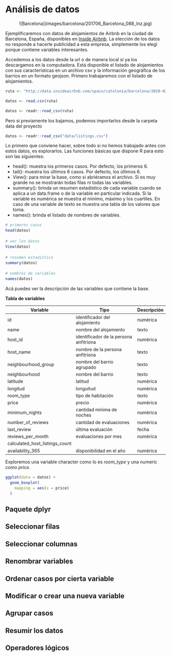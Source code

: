 # Análisis de datos

<center>
![Barcelona](images/barcelona/201706_Barcelona_088_lnz.jpg)
</center>

Ejemplificaremos con datos de alojamientos de Airbnb en la ciudad de Barcelona, España, disponibles en [Inside Airbnb](http://data.insideairbnb.com). La elección de los datos no responde a hacerle publicidad a esta empresa, simplemente los elegí porque contiene variables interesantes.

<!-- http://data.insideairbnb.com/spain/catalonia/barcelona/2020-02-16/visualisations/neighbourhoods.geojson -->

Accedemos a los datos desde la url o de manera local si ya los descargamos en la computadora. Está disponible el listado de alojamientos con sus características en un archivo csv y la información geográfica de los barrios en un formato geojson. Primero trabajaremos con el listado de alojamientos.


```r
ruta <- "http://data.insideairbnb.com/spain/catalonia/barcelona/2020-02-16/visualisations/listings.csv"
```


```r
datos <- read.csv(ruta)
```



```r
datos <- readr::read_csv(ruta)
```

Pero si previamente los bajamos, podemos importarlos desde la carpeta data del proyecto


```r
datos <- readr::read_csv("data/listings.csv")
```
Lo primero que conviene hacer, sobre todo si no hemos trabajado antes con estos datos, es explorarlos. Las funciones básicas que dispone R para esto son las siguientes:

- head(): muestra los primeros casos. Por defecto, los primeros 6.
- tail(): muestra los últimos 6 casos. Por defecto, los últimos 6.
- View(): para mirar la base, como si abriéramos el archivo. Si es muy grande no se mostrarán todas filas ni todas las variables.
- summary(): brinda un resumen estadístico de cada variable cuando se aplica a un data.frame o de la variable en particular indicada. Si la variable es numérica se muestra el mínimo, máximo y los cuartiles. En caso de una variable de texto se muestra una tabla de los valores que toma. 
- names(): brinda el listado de nombres de variables.


```r
# primeros casos
head(datos)

# ver los datos
View(datos)

# resumen estadistico
summary(datos)

# nombres de variables
names(datos)
```

Acá puedes ver la descripción de las variables que contiene la base.

**Tabla de variables**

| Variable | Tipo | Descripción |
|----------|----------|-----------|
|id | identificador del alojamiento| numérica |
|name | nombre del alojamiento| texto |
|host_id | identificador de la persona anfitriona| numérica|
|host_name | nombre de la persona anfitriona | texto |
|neighbourhood_group | nombre del barrio agrupado | texto |
|neighbourhood | nombre del barrio|texto |
|latitude | latitud| numérica |
|longitud | longuitud| numérica |
|room_type | tipo de habitación| texto |
|price | precio| numérica |
|minimum_nights | cantidad mínima de noches| numérica |
|number_of_reviews |cantidad de evaluaciones | numérica |
|last_review | última evaluación| fecha |
|reviews_per_month | evaluaciones por mes| numérica |
|calculated_host_listings_count | | |
|availability_365 | disponibilidad en el  año | numérica |

Exploremos una variable character como lo es *room_type* y una numeric como *price*.


```r
ggplot(data = datos) + 
  geom_boxplot(
    mapping = aes(x = price)
  )
```


## Paquete dplyr

## Seleccionar filas

## Seleccionar columnas

## Renombrar variables

## Ordenar casos por cierta variable

## Modificar o crear una nueva variable

## Agrupar casos 

## Resumir los datos

## Operadores lógicos
